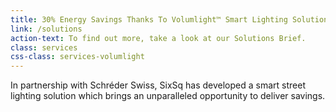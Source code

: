```yaml
---
title: 30% Energy Savings Thanks To Volumlight™ Smart Lighting Solution
link: /solutions
action-text: To find out more, take a look at our Solutions Brief.
class: services
css-class: services-volumlight
---
```


In partnership with Schréder Swiss, SixSq has developed a smart street lighting solution which brings an unparalleled opportunity to deliver savings.
